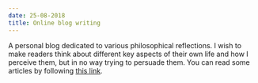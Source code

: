 ```yaml
---
date: 25-08-2018
title: Online blog writing
---
```


A personal blog dedicated to various philosophical reflections. I wish to make readers think about different key aspects of their own life and how I perceive them, but in no way trying to persuade them. You can read some articles by following [this link](https://paulelian.silvrback.com). 
